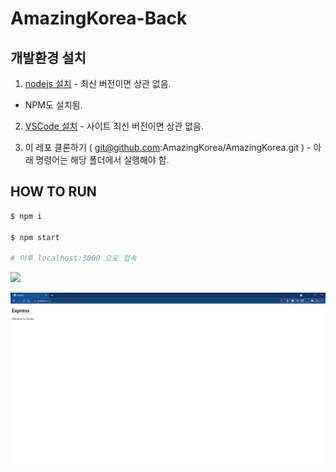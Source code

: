 # AmazingKorea-Back

## 개발환경 설치

1. [nodejs 설치](https://nodejs.org/en/) - 최신 버전이면 상관 없음.

  - NPM도 설치됨.

2. [VSCode 설치](https://code.visualstudio.com/) - 사이트 최신 버전이면 상관 없음.

3. 이 레포 클론하기 ( git@github.com:AmazingKorea/AmazingKorea.git ) - 아래 명령어는 해당 폴더에서 실행해야 함.

## HOW TO RUN

```bash
$ npm i

$ npm start

# 이후 localhost:3000 으로 접속
```

![](docs/images/how-how-to-install.png)

![](docs/images/init-page.png)